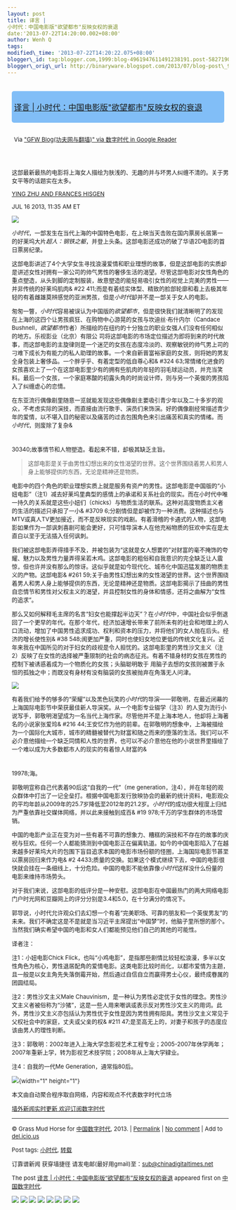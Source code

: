 ```yaml
--- 
layout: post 
title: 译言 |
小时代：中国电影版"欲望都市"反映女权的衰退 
date:'2013-07-22T14:20:00.002+08:00' 
author: Wenh Q
tags:
modified\_time: '2013-07-22T14:20:22.075+08:00' 
blogger\_id: tag:blogger.com,1999:blog-4961947611491238191.post-5827190119746188899
blogger\_orig\_url: http://binaryware.blogspot.com/2013/07/blog-post\_9333.html
---
```

<div style="font-size: 13px; padding: 5px;">

</div>

<div
style="background: #81BEF7; border-radius: 5px; font-size: 18px; margin: 10px; padding: 5px;">

[译言 |
小时代：中国电影版"欲望都市"反映女权的衰退](http://feedproxy.google.com/~r/chinagfwblog/~3/eFW1WaLn6DM/)

</div>

<div style="margin: 10px; padding: 5px;">

<div style="font-size: 13px;">

Via ["GFW Blog(功夫网与翻墙)" via 数字时代 in Google
Reader](https://www.blogger.com/blogger.g?blogID=4961947611491238191)

</div>

</div>

<div style="font-size: 13px; padding: 15px 0 10px 10px;">

这部最新最热的电影将上海女人描绘为肤浅的、无趣的并与坏男人纠缠不清的。关于男女平等的话题实在太多。

<div>

[YING ZHU AND FRANCES
HISGEN](http://redirect.viglink.com/?key=11fe087258b6fc0532a5ccfc924805c0&u=http%3A%2F%2Fwww.theatlantic.com%2Fying-zhu-and-frances-hisgen%2F)

JUL 16 2013, 11:35 AM ET

![](http://cdn.yeeyan.org/upload/image/2013/07/17102433_43871.jpg)

*小时代*，一部发生在当代上海的中国特色电影，在上映当天击败在国内票房长居第一的好莱坞大片*超人：钢铁之躯*，并登上头条。这部电影还成功的破了华语2D电影的首日票房纪录。

这部电影讲述了4个大学女生寻找浪漫爱情和职业理想的故事，但是这部电影的实质却是讲述女性对拥有一家公司的帅气男性的奢侈生活的渴望。尽管这部电影对女性角色的重点塑造，从头到脚的定制服装，故意塑造的能轻易吸引女性的视觉上完美的男性——并非传统的好莱坞肌肉&
#22
411;而是有着结实体型、精致的脸部轮廓和看上去极其年轻的有着雌雄莫辨感觉的亚洲男孩，但是*小时代*却并不是一部关于女人的电影。

匆匆一瞥，*小时代*容易被误认为中国版的*欲望都市*，但是很快我们就清晰明了的发现在上海的这四个让男孩疯狂、在购物中心游晃的女孩与坎迪丝·布什内尔（Candace
Bushnell，*欲望都市*作者）所描绘的在纽约的十分独立的职业女强人们没有任何相似的地方。乐视影业（北京）有限公
司将这部电影的市场定位描述为即将到来的时代故事，而这部电影的主旋律则是一个迷茫的女孩在态度冷淡的、观察敏锐的帅气男上司的刁难下成长为有能力的私人助理的故事。一个来自新晋富裕家庭的女孩，则将她的男友全身包装上奢侈品。一个胖乎乎、有着定型的低自尊心和&
#324
63;常情绪化进食的女孩喜欢上了一个在这部电影里少有的拥有些肌肉的年轻的羽毛球运动员，并充当笑料。最后一个女孩，一个家庭寒酸的初露头角的时尚设计师，则与另一个英俊的男孩陷入了纠缠虐心的恋情。

在东亚流行偶像剧里随意一览就能发现这些偶像剧主要吸引青少年以及二十多岁的观众，不考虑实际的演技，而直接由流行歌手、演员们来饰演。好的偶像剧经常描述青少年的爱情，以不堪入目的秘密以及痛苦的过去包围角色来引出痛苦和真实的情绪。而*小时代*，则废除了复杂&
#
30340;故事情节和人物塑造。看起来不错，却极其缺乏主旨。

> 这部电影是关于由男性幻想出来的女性渴望的世界。这个世界围绕着男人和男人身上能够提供的东西，无论是精神还是物质。

电影中的四个角色的职业理想实质上就是服务有资产的男性。这部电影是中国版的“小妞电影”（注1）减去好莱坞里典型的感情上的承诺和关系社会的现实。而在小时代中唯一持久的关系就是这些小妞们（chicks）与物质生活的联系。这种对高度物质主义者的生活的描述只承担了一小&
#3709
6;分剧情但是却被作为一种消费。这种描述也与MTV或真人TV更加接近，而不是反映现实的戏剧。有着滑稽的卡通式的人物，这部电影如果作为一部讽刺喜剧可能会更好，只可惜导演本人在他充裕物质的狂欢中实在是太直白以至于无法插入任何讽刺。

我们被这部电影弄得措手不及，并被包装为“这就是女人想要的”对财富的毫不掩饰的夸耀、魅力以及男性力量弄得呆若木鸡。这部电影的粗俗和自我意识的完全缺乏让人震惊，但也许并没有那么的惊讶。这似乎就是如今现代化、城市化中国迅猛发展的物质主义的产物。这部电影&
#261
59;关于由男性幻想出来的女性渴望的世界。这个世界围绕着男人和男人身上能够提供的东西，无论是精神还是物质。这部电影揭示了扭曲的男性自恋情节和男性对父权主义的渴望，并且控制女性的身体和情感，还将之曲解为“女性的追求”。

那么又如何解释毛主席的名言“妇女也能撑起半边天”？在*小时代*中，中国社会似乎倒退回了一个更早的年代。在那个年代，经济加速增长带来了前所未有的社会和地理上的人口流动，增加了中国男性追求成功、权利和资本的压力，并将他们的女人抛在后头。经济的增长使性别&
#38
548;阂更加严重，同时也使妇女地位更低的传统文化复兴。近年来我在中国所见的对于妇女的歧视是令人担忧的。这部电影里的男性沙文主义（注2）反映了在女性的选择被严重限制的社会的病态征兆。有着不错身材的女孩在男性的控制下被诱惑着成为一个物质化的女孩；头脑聪明敢于
用脑子去想的女孩则被置于永恒的孤独之中；而既没有身材有没有脑袋的女孩被抛弃在角落无人问津。

![](http://cdn.yeeyan.org/upload/image/2013/07/17102627_24739.jpg)

有着我们给予的够多的“荣耀”以及黑色玩笑的*小时代*的导演——郭敬明，在最近闭幕的上海国际电影节中荣获最佳新人导演奖。从一个电影专业辍学（注3）的人变为流行小说写手，郭敬明渴望成为一名当代上海作家。尽管他并不是上海本地人，他却将上海著名的小说家张爱玲&
#216
44;王安忆作为他的前辈。在郭敬明的想象中，上海被描绘为一个国际化大城市，城市的精髓被替代为财富和随之而来的堕落的生活。我们可以不必介意他描绘一个缺乏同情和人性的世界，也可以不必介意他在他的小说世界里描绘了一个难以成为大多数都市人的现实的有着惊人财富的&
#
19978;海。

郭敬明宣称自己代表着90后这“自我的一代”（me
generation，注4），并在年轻的观众群体中打出了一记全垒打。根据中国电影发行放映协会的最新的统计资料，电影观众的平均年龄从2009年的25.7岁降低至2012年的21.2岁。*小时代*的成功很大程度上归结为严重依靠社交媒体网络，并以此来接触到成百&
#19
978;千万的学生群体的市场营销。

中国的电影产业正在变为对一些有着不可靠的想象力、糟糕的演技和不存在的故事的庆祝与狂欢。任何一个人都能猜测到中国电影正在偏离轨道。如今的中国电影陷入了在越来越多好莱坞大片的包围下盲目追求本国的电影市场份额的怪圈，上海国际电影节甚至以票房回归来作为电&
#2
4433;质量的交换。如果这个模式继续下去，中国的电影很快就会挂在一条细线上，十分危险。中国的电影不能依靠像*小时代*这样没什么份量的电影来维持市场势头。

对于我们来说，这部电影的低评分是一种安慰。这部电影在中国最热门的两大网络电影门户时光网和豆瓣网上的评分分别是3.4和5.0，在十分满分的情况下。

郭导说，小时代允许观众们去幻想一个有着“完美职场、可靠的朋友和一个英俊男友”的未来。我们不确定这是不是就是当习近平主席提出“中国梦”时，他脑子里所想的那个。当然我们确实希望中国的电影和女人们都能预见他们自己的其他的可能性。

译者注：

注1：小妞电影Chick
Flick，也叫“小鸡电影”，是指那些剧情比较轻松浪漫，多半以女性角色为核心，男性退居配角的爱情电影。这类电影比较时尚化，以都市爱情为主题，且一般是以女主角先失落倒霉开始，然后通过自信自立而赢得男士心仪，最终成眷属的团圆结局。

注2：男性沙文主义Male
Chauvinism，是一种认为男性必定优于女性的理念。男性沙文主义者被俗称为“沙猪”，这是一些人用来嘲讽或表示反对男性沙文主义的用词。此外，男性沙文主义亦包括认为男性优于女性是因为男性拥有阳具。男性沙文主义常见于父权社会中的家庭，丈夫或父亲的权&
#211
47;是至高无上的，对妻子和孩子的态度应该由男人的理性判断。

注3：郭敬明：2002年进入上海大学念影视艺术工程专业；2005-2007年休学两年；2007年重新上学，转为影视艺术技学院；2008年从上海大学肄业。

注4：自我的一代Me Generation，通常指80后。

</div>

![](http://pixel.quantserve.com/pixel/p-89EKCgBk8MZdE.gif){width="1"
height="1"}

本文由自动聚合程序取自网络，内容和观点不代表数字时代立场

[墙外新闻实时更新 欢迎订阅数字时代](http://eepurl.com/mstlf)




------------------------------------------------------------------------

© Grass Mud Horse for
[中国数字时代](http://chinadigitaltimes.net/chinese), 2013. |
[Permalink](http://chinadigitaltimes.net/chinese/2013/07/%E8%AF%91%E8%A8%80-%E5%B0%8F%E6%97%B6%E4%BB%A3%EF%BC%9A%E4%B8%AD%E5%9B%BD%E7%94%B5%E5%BD%B1%E7%89%88%E6%AC%B2%E6%9C%9B%E9%83%BD%E5%B8%82%E5%8F%8D%E6%98%A0%E5%A5%B3%E6%9D%83/)
| [No
comment](http://chinadigitaltimes.net/chinese/2013/07/%E8%AF%91%E8%A8%80-%E5%B0%8F%E6%97%B6%E4%BB%A3%EF%BC%9A%E4%B8%AD%E5%9B%BD%E7%94%B5%E5%BD%B1%E7%89%88%E6%AC%B2%E6%9C%9B%E9%83%BD%E5%B8%82%E5%8F%8D%E6%98%A0%E5%A5%B3%E6%9D%83/#comments)
| Add to
[del.icio.us](http://del.icio.us/post?url=http://chinadigitaltimes.net/chinese/2013/07/%E8%AF%91%E8%A8%80-%E5%B0%8F%E6%97%B6%E4%BB%A3%EF%BC%9A%E4%B8%AD%E5%9B%BD%E7%94%B5%E5%BD%B1%E7%89%88%E6%AC%B2%E6%9C%9B%E9%83%BD%E5%B8%82%E5%8F%8D%E6%98%A0%E5%A5%B3%E6%9D%83/&title=%E8%AF%91%E8%A8%80%20%7C%20%E5%B0%8F%E6%97%B6%E4%BB%A3%EF%BC%9A%E4%B8%AD%E5%9B%BD%E7%94%B5%E5%BD%B1%E7%89%88%E2%80%9C%E6%AC%B2%E6%9C%9B%E9%83%BD%E5%B8%82%E2%80%9D%E5%8F%8D%E6%98%A0%E5%A5%B3%E6%9D%83%E7%9A%84%E8%A1%B0%E9%80%80)

Post tags:
[小时代](http://chinadigitaltimes.net/chinese/tag/%E5%B0%8F%E6%97%B6%E4%BB%A3/?category=10466),
[转载](http://chinadigitaltimes.net/chinese/tag/%E8%BD%AC%E8%BD%BD/?category=10466)

订靠谱新闻 获穿墙捷径
请发电邮(最好用gmail)至：sub@chinadigitaltimes.net

The post [译言 |
小时代：中国电影版“欲望都市”反映女权的衰退](http://chinadigitaltimes.net/chinese/2013/07/%E8%AF%91%E8%A8%80-%E5%B0%8F%E6%97%B6%E4%BB%A3%EF%BC%9A%E4%B8%AD%E5%9B%BD%E7%94%B5%E5%BD%B1%E7%89%88%E6%AC%B2%E6%9C%9B%E9%83%BD%E5%B8%82%E5%8F%8D%E6%98%A0%E5%A5%B3%E6%9D%83/)
appeared first on [中国数字时代](http://chinadigitaltimes.net/chinese).

<div>

[![](http://feeds.feedburner.com/~ff/chinagfwblog?d=yIl2AUoC8zA)](http://feeds.feedburner.com/~ff/chinagfwblog?a=eFW1WaLn6DM:eLKB002Y3fk:yIl2AUoC8zA)
[![](http://feeds.feedburner.com/~ff/chinagfwblog?i=eFW1WaLn6DM:eLKB002Y3fk:-BTjWOF_DHI)](http://feeds.feedburner.com/~ff/chinagfwblog?a=eFW1WaLn6DM:eLKB002Y3fk:-BTjWOF_DHI)
[![](http://feeds.feedburner.com/~ff/chinagfwblog?i=eFW1WaLn6DM:eLKB002Y3fk:F7zBnMyn0Lo)](http://feeds.feedburner.com/~ff/chinagfwblog?a=eFW1WaLn6DM:eLKB002Y3fk:F7zBnMyn0Lo)
[![](http://feeds.feedburner.com/~ff/chinagfwblog?i=eFW1WaLn6DM:eLKB002Y3fk:V_sGLiPBpWU)](http://feeds.feedburner.com/~ff/chinagfwblog?a=eFW1WaLn6DM:eLKB002Y3fk:V_sGLiPBpWU)
[![](http://feeds.feedburner.com/~ff/chinagfwblog?d=qj6IDK7rITs)](http://feeds.feedburner.com/~ff/chinagfwblog?a=eFW1WaLn6DM:eLKB002Y3fk:qj6IDK7rITs)
[![](http://feeds.feedburner.com/~ff/chinagfwblog?d=l6gmwiTKsz0)](http://feeds.f%20%20%20eedburner.com/~ff/chinagfwblog?a=eFW1WaLn6DM:eLKB002Y3fk:l6gmwiTKsz0)
[![](http://feeds.feedburner.com/~ff/chinagfwblog?i=eFW1WaLn6DM:eLKB002Y3fk:gIN9vFwOqvQ)](http://feeds.feedburner.com/~ff/chinagfwblog?a=eFW1WaLn6DM:eLKB002Y3fk:gIN9vFwOqvQ)
[![](http://feeds.feedburner.com/~ff/chinagfwblog?d=TzevzKxY174)](http://feeds.feedburner.com/~ff/chinagfwblog?a=eFW1WaLn6DM:eLKB002Y3fk:TzevzKxY174)

</div>

</div>
